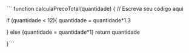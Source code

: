 ˋˋˋ function calculaPrecoTotal(quantidade) {
  // Escreva seu código aqui
  
 if (quantidade < 12){
   quantidade = quantidade*1.3
  
 }
 else {quantidade = quantidade*1}
  return quantidade
  
  }ˋˋˋ 